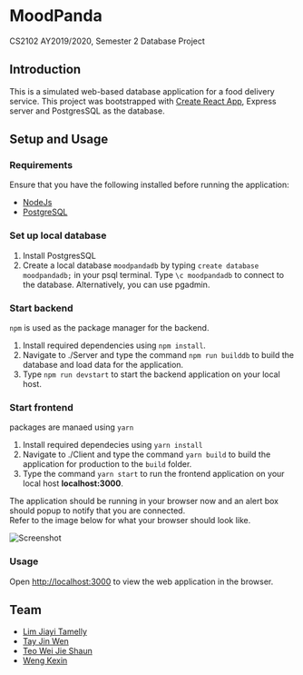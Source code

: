 # MoodPanda

CS2102 AY2019/2020, Semester 2 Database Project

## Introduction

This is a simulated web-based database application for a food delivery service.
This project was bootstrapped with [Create React App](https://github.com/facebook/create-react-app), Express server and PostgresSQL as the database.

## Setup and Usage

### Requirements

Ensure that you have the following installed before running the application:

- [NodeJs](https://nodejs.org/en/download/)
- [PostgreSQL](https://www.postgresql.org/download/)

### Set up local database

1. Install PostgresSQL
2. Create a local database `moodpandadb` by typing `create database moodpandadb;` in your psql terminal. Type `\c moodpandadb` to connect to the database. Alternatively, you can use pgadmin.

### Start backend

`npm` is used as the package manager for the backend.

1. Install required dependencies using `npm install`.
2. Navigate to ./Server and type the command `npm run builddb` to build the database and load data for the application.
3. Type `npm run devstart` to start the backend application on your local host.

### Start frontend

packages are manaed using `yarn`

1. Install required dependecies using `yarn install`
2. Navigate to ./Client and type the command `yarn build` to build the application for production to the `build` folder.
3. Type the command `yarn start` to run the frontend application on your local host **localhost:3000**.

The application should be running in your browser now and an alert box should popup to notify that you are connected.
<br />
Refer to the image below for what your browser should look like.

![Screenshot](img/chrome_54tfZ9gSjO.png)

### Usage

Open [http://localhost:3000](http://localhost:3000) to view the web application in the browser.

## Team

- [Lim Jiayi Tamelly](https://github.com/termehlee)
- [Tay Jin Wen](https://github.com/jinwentay)
- [Teo Wei Jie Shaun](https://github.com/shaun97)
- [Weng Kexin](https://github.com/Weng-Kexin)
